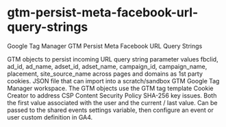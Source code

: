 # gtm-persist-meta-facebook-url-query-strings
Google Tag Manager GTM Persist Meta Facebook URL Query Strings

GTM objects to persist incoming URL query string parameter values fbclid, ad_id, ad_name, adset_id, adset_name, campaign_id, campaign_name, placement, site_source_name across pages and domains as 1st party cookies. JSON file that can import into a scratch/sandbox GTM Google Tag Manager workspace. The GTM objects use the GTM tag template Cookie Creator to address CSP Content Security Policy SHA-256 key issues. Both the first value associated with the user and the current / last value. Can be passed to the shared events settings variable, then configure an event or user custom definition in GA4.
